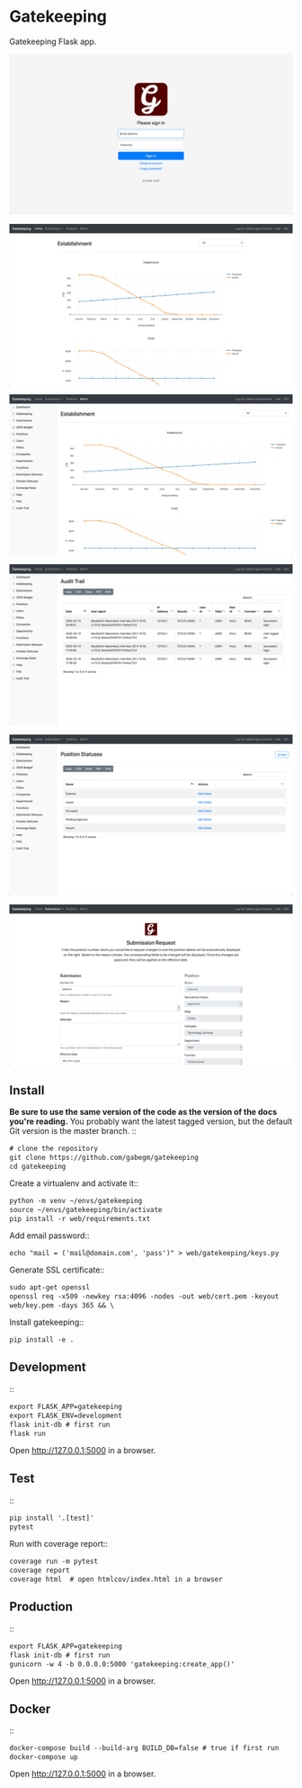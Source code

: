 Gatekeeping
======

Gatekeeping Flask app.

![alt text](gallery/login.png "Login page")

![alt text](gallery/main.png "Homepage")

![alt text](gallery/admin.png "Admin dashboard")

![alt text](gallery/audit.png "Audit Trail")

![alt text](gallery/position-status.png "Position status")

![alt text](gallery/submission-request.png "Submission requests")

Install
-------

**Be sure to use the same version of the code as the version of the docs
you're reading.** You probably want the latest tagged version, but the
default Git version is the master branch. ::

    # clone the repository
    git clone https://github.com/gabegm/gatekeeping
    cd gatekeeping

Create a virtualenv and activate it::

    python -m venv ~/envs/gatekeeping
    source ~/envs/gatekeeping/bin/activate
    pip install -r web/requirements.txt

Add email password::

    echo "mail = ('mail@domain.com', 'pass')" > web/gatekeeping/keys.py

Generate SSL certificate::

    sudo apt-get openssl
    openssl req -x509 -newkey rsa:4096 -nodes -out web/cert.pem -keyout web/key.pem -days 365 && \

Install gatekeeping::

    pip install -e .

Development
---

::

    export FLASK_APP=gatekeeping
    export FLASK_ENV=development
    flask init-db # first run
    flask run

Open <http://127.0.0.1:5000> in a browser.

Test
----

::

    pip install '.[test]'
    pytest

Run with coverage report::

    coverage run -m pytest
    coverage report
    coverage html  # open htmlcov/index.html in a browser

Production
----

::

    export FLASK_APP=gatekeeping
    flask init-db # first run
    gunicorn -w 4 -b 0.0.0.0:5000 'gatekeeping:create_app()'

Open <http://127.0.0.1:5000> in a browser.

Docker
----

::

    docker-compose build --build-arg BUILD_DB=false # true if first run
    docker-compose up

Open <http://127.0.0.1:5000> in a browser.
